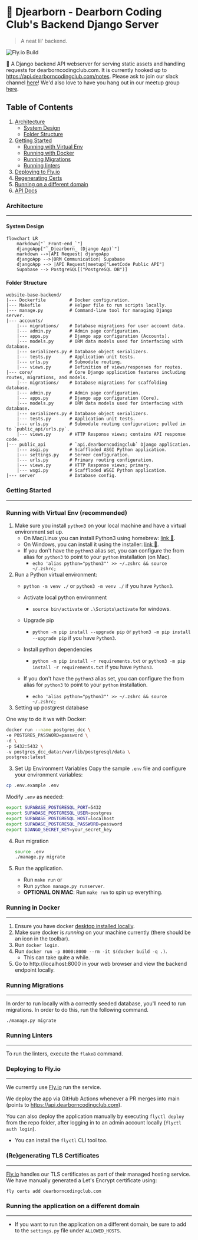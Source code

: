 # 🐍 Djearborn - Dearborn Coding Club's Backend Django Server
> A neat lil' backend.

![Fly.io Build](https://github.com/dearborn-coding-club/website-base-backend/actions/workflows/fly.yml/badge.svg)

🐍 A Django backend API webserver for serving static assets and handling requests for dearborncodingclub.com. It is currently hooked up to https://api.dearborncodingclub.com/notes. Please ask to join our slack channel [here](https://dearborncodingclub.slack.com)! We'd also love to have you hang out in our meetup group [here](https://www.meetup.com/dearborn-coding-club).

## Table of Contents
1. [Architecture](#architecture)
    * [System Design](#system-design)
    * [Folder Structure](#folder-structure)
2. [Getting Started](#getting-started)
    * [Running with Virtual Env](#running-with-virtual-env-recommended)
    * [Running with Docker](#running-in-docker)
    * [Running Migrations](#running-migrations)
    * [Running linters](#running-linters)
3. [Deploying to Fly.io](#deploying-to-flyio)
4. [Regenerating Certs](#regenerating-tls-certificates)
5. [Running on a different domain](#running-the-application-on-a-different-domain)
6. [API Docs](./docs/APIs.md)

### Architecture
---

#### System Design
```mermaid
flowchart LR
    markdown["`_Front-end_`"]
    djangoApp["`_Djearborn_ (Django App)`"]
    markdown -->|API Request| djangoApp
    djangoApp -->|ORM Communication| Supabase
    djangoApp --> |API Request|meetup["LeetCode Public API"]
    Supabase --> PostgreSQL[("PostgreSQL DB")]
```

#### Folder Structure

```
website-base-backend/
|--- Dockerfile         # Docker configuration.
|--- Makefile           # Helper file to run scripts locally.
|--- manage.py          # Command-line tool for managing Django server.
|--- accounts/
    |--- migrations/    # Database migrations for user account data.
    |--- admin.py       # Admin page configuration.
    |--- apps.py        # Django app configuration (Accounts).
    |--- models.py      # ORM data models used for interfacing with database.
    |--- serializers.py # Database object serializers.
    |--- tests.py       # Application unit tests.
    |--- urls.py        # Submodule routing.
    |--- views.py       # Definition of views/responses for routes.
|--- core/              # Core Django application features including routes, migrations, and models.
    |--- migrations/    # Database migrations for scaffolding database.
    |--- admin.py       # Admin page configuration.
    |--- apps.py        # Django app configuration (Core).
    |--- models.py      # ORM data models used for interfacing with database.
    |--- serializers.py # Database object serializers.
    |--- tests.py       # Application unit tests.
    |--- urls.py        # Submodule routing configuration; pulled in to `public_api/urls.py`.
    |--- views.py       # HTTP Response views; contains API response code.
|--- public_api         # `api.dearborncodingclub` Django application.
    |--- asgi.py        # Scaffloded ASGI Python application.
    |--- settings.py    # Server configuration.
    |--- urls.py        # Primary routing configuration.
    |--- views.py       # HTTP Response views; primary.
    |--- wsgi.py        # Scaffloded WSGI Python application.
|--- server             # Database config.
```

### Getting Started
---
### Running with Virtual Env (recommended)
1. Make sure you install `python3` on your local machine and  have a virtual environment set up.
    - On Mac/Linux you can install Python3 using homebrew: [link 🔗](https://docs.brew.sh/Homebrew-and-Python).
    - On Windows, you can install it using the installer: [link 🔗](https://www.python.org/downloads/).
    - If you don't have the `python3` alias set, you can configure the from alias for `python3` to point to your `python` installation (on Mac).
        - `echo 'alias python="python3"' >> ~/.zshrc && source ~/.zshrc;`
2. Run a Python virtual environment:
    - `python -m venv ./` or `python3 -m venv ./` if you have `Python3`.
    - Activate local python environment
        - `source bin/activate` or `.\Scripts\activate` for windows.
    - Upgrade pip
        - `python -m pip install --upgrade pip` or `python3 -m pip install --upgrade pip` if you have `Python3`.
    - Install python dependencies
        - `python -m pip install -r requirements.txt` or `python3 -m pip install -r requirements.txt` if you have `Python3`.
    
    - If you don't have the `python3` alias set, you can configure the from alias for `python3` to point to your `python` installation.
        - `echo 'alias python="python3"' >> ~/.zshrc && source ~/.zshrc;`
2. Setting up postgrest database

One way to do it ws with Docker:
```bash
docker run --name postgres_dcc \
-e POSTGRES_PASSWORD=password \
-d \
-p 5432:5432 \
-v postgres_dcc_data:/var/lib/postgresql/data \
postgres:latest
```

3. Set Up Environment Variables
   Copy the sample `.env` file and configure your environment variables:

```bash
cp .env.example .env
```

Modify `.env` as needed:

```bash
export SUPABASE_POSTGRESQL_PORT=5432
export SUPABASE_POSTGRESQL_USER=postgres
export SUPABASE_POSTGRESQL_HOST=localhost
export SUPABASE_POSTGRESQL_PASSWORD=password
export DJANGO_SECRET_KEY=your_secret_key
```
 
4. Run migration
   ```bash
   source .env 
   ./manage.py migrate
   ```
   
5. Run the application.
    - Run `make run` or
    - Run `python manage.py runserver`.
    - __OPTIONAL ON MAC__: Run `make run` to spin up everything.

### Running in Docker
---
1. Ensure you have docker [desktop installed locally](https://www.docker.com/products/docker-desktop/).
2. Make sure docker is _running_ on your machine currently (there should be an icon in the toolbar).
3. Run `docker login`.
4. Run `docker run -p 8000:8000 --rm -it $(docker build -q .)`.
    - This can take quite a while.
5. Go to http://localhost:8000 in your web browser and view the backend endpoint locally.

### Running Migrations
---
In order to run locally with a correctly seeded database, you'll need to run migrations. In order to do this, run the following command.

`./manage.py migrate`

### Running Linters
---
To run the linters, execute the `flake8` command.

### Deploying to Fly.io
---
We currently use [Fly.io](https://fly.io) run the service.

We deploy the app via GitHub Actions whenever a PR merges into main (points to https://api.dearborncodingclub.com).
 
You can also deploy the application manually by executing `flyctl deploy` from the repo folder, after logging in to an admin account locally (`flyctl auth login`).
- You can install the `flyctl` CLI tool too.

### (Re)generating TLS Certificates
---
[Fly.io](https://fly.io) handles our TLS certificates as part of their managed hosting service. We have manually generated a Let's Encrypt certificate using:

`fly certs add dearborncodingclub.com`

### Running the application on a different domain
---
- If you want to run the application on a different domain, be sure to add to the `settings.py` file under `ALLOWED_HOSTS`.
